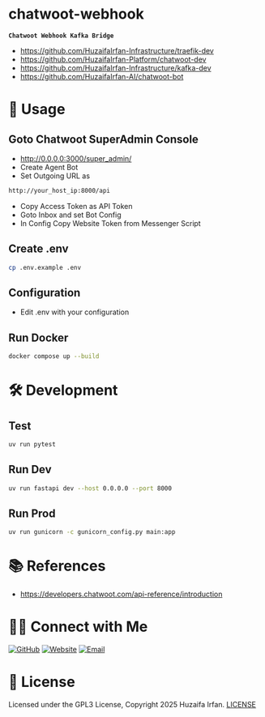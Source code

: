 # chatwoot-webhook
**`Chatwoot Webhook Kafka Bridge`**

- https://github.com/HuzaifaIrfan-Infrastructure/traefik-dev
- https://github.com/HuzaifaIrfan-Platform/chatwoot-dev
- https://github.com/HuzaifaIrfan-Infrastructure/kafka-dev
- https://github.com/HuzaifaIrfan-AI/chatwoot-bot

<!-- •[Link](#)

<hr>

## 🎬 Demo Video

[![Demo](https://img.youtube.com/vi/video_id/0.jpg)](https://www.youtube.com/watch?v=video_id)

![overview](overview.drawio.png)

-->

# 🚀 Usage

## Goto Chatwoot SuperAdmin Console
- http://0.0.0.0:3000/super_admin/
- Create Agent Bot
- Set Outgoing URL as
```txt
http://your_host_ip:8000/api
```
- Copy Access Token as API Token
- Goto Inbox and set Bot Config
- In Config Copy Website Token from Messenger Script

## Create .env
```sh
cp .env.example .env
```

## Configuration
- Edit .env with your configuration


## Run Docker
```sh
docker compose up --build
```

# 🛠️ Development

## Test
```sh
uv run pytest
```


## Run Dev
```sh
uv run fastapi dev --host 0.0.0.0 --port 8000
```

## Run Prod

```sh
uv run gunicorn -c gunicorn_config.py main:app
```


# 📚 References
- https://developers.chatwoot.com/api-reference/introduction

# 🤝🏻 Connect with Me

[![GitHub ](https://img.shields.io/badge/Github-%23222.svg?style=for-the-badge&logo=github&logoColor=white)](https://github.com/HuzaifaIrfan/)
[![Website](https://img.shields.io/badge/Website-%23222.svg?style=for-the-badge&logo=google-chrome&logoColor==%234285F4)](https://www.huzaifairfan.com)
[![Email](https://img.shields.io/badge/Email-%23222.svg?style=for-the-badge&logo=gmail&logoColor=%23D14836)](mailto:hi@huzaifairfan.com)

# 📜 License

Licensed under the GPL3 License, Copyright 2025 Huzaifa Irfan. [LICENSE](LICENSE)
